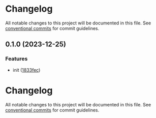 # Changelog

All notable changes to this project will be documented in this file. See [conventional commits](https://www.conventionalcommits.org/en/v1.0.0/) for commit guidelines.

## 0.1.0 (2023-12-25)


### Features

* init ([1833fec](https://github.com/taskany-inc/eslint-rules-internal/commit/1833fec82970ed869c0660cea5cebd34154d82a4))

# Changelog

All notable changes to this project will be documented in this file. See [conventional commits](https://www.conventionalcommits.org/en/v1.0.0/) for commit guidelines.
